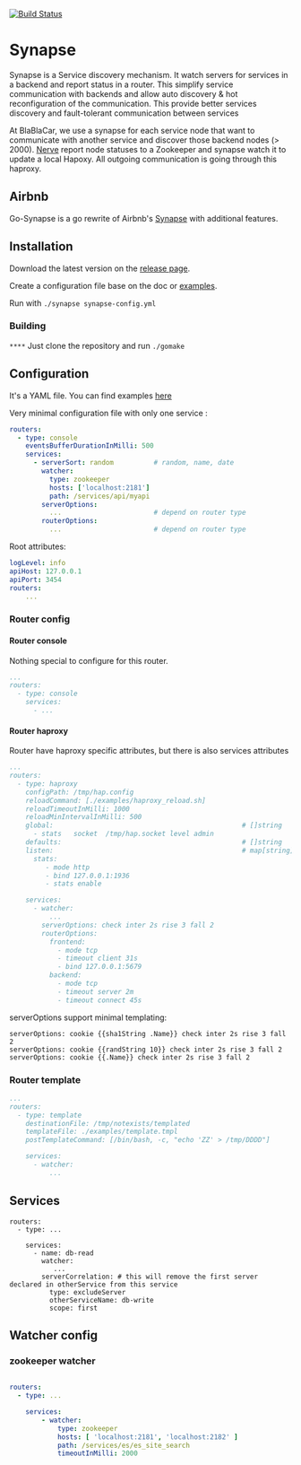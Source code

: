 [![Build Status](https://travis-ci.org/blablacar/go-synapse.png?branch=master)](https://travis-ci.org/blablacar/go-synapse)

# Synapse

Synapse is a Service discovery mechanism. It watch servers for services in a backend and report status in a router.
This simplify service communication with backends and allow auto discovery & hot reconfiguration of the communication.
This provide better services discovery and fault-tolerant communication between services

At BlaBlaCar, we use a synapse for each service node that want to communicate with another service and discover those backend nodes (> 2000). [Nerve](https://github.com/blablacar/go-nerve) report node statuses to a Zookeeper and synapse watch it to update a local Hapoxy. All outgoing communication is going through this haproxy.

## Airbnb

Go-Synapse is a go rewrite of Airbnb's [Synapse](https://github.com/airbnb/synapse) with additional features.

## Installation

Download the latest version on the [release page](https://github.com/blablacar/go-synapse/releases).

Create a configuration file base on the doc or [examples](https://github.com/blablacar/go-synapse/tree/master/examples).

Run with `./synapse synapse-config.yml`

### Building
_`****`_
Just clone the repository and run `./gomake`


## Configuration

It's a YAML file. You can find examples [here](https://github.com/blablacar/go-synapse/tree/master/examples)

Very minimal configuration file with only one service :
```yaml
routers:
  - type: console
    eventsBufferDurationInMilli: 500
    services:
      - serverSort: random          # random, name, date
        watcher:
          type: zookeeper
          hosts: ['localhost:2181']
          path: /services/api/myapi
        serverOptions:              
          ...                       # depend on router type
        routerOptions:              
          ...                       # depend on router type
```

Root attributes:

```yaml
logLevel: info
apiHost: 127.0.0.1
apiPort: 3454
routers:
    ...
```

### Router config

#### Router console

Nothing special to configure for this router.

```yaml
...
routers:
  - type: console
    services:
      - ...
```

#### Router haproxy

Router have haproxy specific attributes, but there is also services attributes 

```yaml
...
routers:
  - type: haproxy
    configPath: /tmp/hap.config
    reloadCommand: [./examples/haproxy_reload.sh]
    reloadTimeoutInMilli: 1000
    reloadMinIntervalInMilli: 500
    global:                                               # []string
      - stats   socket  /tmp/hap.socket level admin
    defaults:                                             # []string
    listen:                                               # map[string][]string
      stats:
         - mode http
         - bind 127.0.0.1:1936
         - stats enable

    services:
      - watcher:
          ...
        serverOptions: check inter 2s rise 3 fall 2
        routerOptions:
          frontend:
            - mode tcp
            - timeout client 31s
            - bind 127.0.0.1:5679
          backend:
            - mode tcp
            - timeout server 2m
            - timeout connect 45s
```

serverOptions support minimal templating:

```
serverOptions: cookie {{sha1String .Name}} check inter 2s rise 3 fall 2
serverOptions: cookie {{randString 10}} check inter 2s rise 3 fall 2
serverOptions: cookie {{.Name}} check inter 2s rise 3 fall 2
```

### Router template

```yaml
...
routers:
  - type: template
    destinationFile: /tmp/notexists/templated
    templateFile: ./examples/template.tmpl
    postTemplateCommand: [/bin/bash, -c, "echo 'ZZ' > /tmp/DDDD"]

    services:
      - watcher:
          ...
```


## Services

```ỳaml
routers:
  - type: ...

    services:
      - name: db-read
        watcher:
           ...
        serverCorrelation: # this will remove the first server declared in otherService from this service
          type: excludeServer
          otherServiceName: db-write
          scope: first

```

## Watcher config

### zookeeper watcher

```yaml

routers:
  - type: ...

    services:
        - watcher:
            type: zookeeper
            hosts: [ 'localhost:2181', 'localhost:2182' ]
            path: /services/es/es_site_search
            timeoutInMilli: 2000

```

